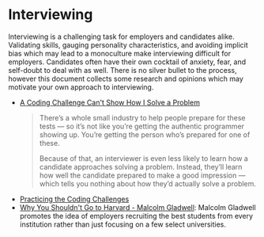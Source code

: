 # Interviewing

Interviewing is a challenging task for employers and candidates alike. Validating skills, gauging personality characteristics, and avoiding implicit bias which may lead to a monoculture make interviewing difficult for employers. Candidates often have their own cocktail of anxiety, fear, and self-doubt to deal with as well. There is no silver bullet to the process, however this document collects some research and opinions which may motivate your own approach to interviewing.

* [A Coding Challenge Can't Show How I Solve a Problem](https://inessential.com/2020/04/27/a_coding_challenge_cant_show_how_i_solve)
  > There’s a whole small industry to help people prepare for these tests — so it’s not like you’re getting the authentic programmer showing up. You’re getting the person who’s prepared for one of these.
  >
  > Because of that, an interviewer is even less likely to learn how a candidate approaches solving a problem. Instead, they’ll learn how well the candidate prepared to make a good impression — which tells you nothing about how they’d actually solve a problem.
* [Practicing the Coding Challenges](https://inessential.com/2020/04/26/practicing_the_coding_challenges)
* [Why You Shouldn't Go to Harvard - Malcolm Gladwell](https://www.youtube.com/watch?v=7J-wCHDJYmo&feature=youtu.be): Malcolm Gladwell promotes the idea of employers recruiting the best students from every institution rather than just focusing on a few select universities.
